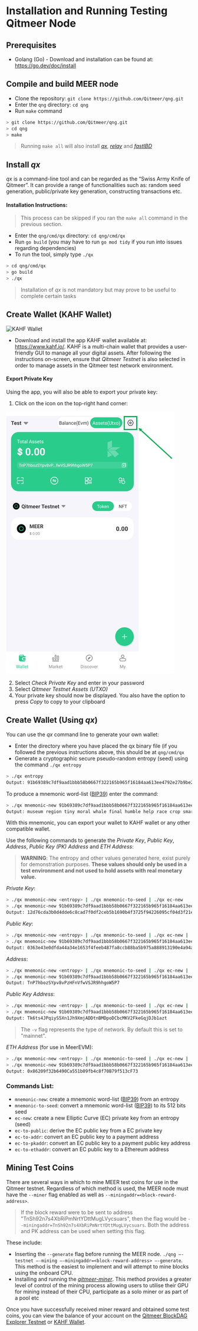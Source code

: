 # Installation and Running Testing Qitmeer Node

## Prerequisites
- Golang (Go) - Download and installation can be found at: https://go.dev/doc/install

## Compile and build MEER node 
- Clone the repository: `git clone https://github.com/Qitmeer/qng.git`
- Enter the `qng` directory: `cd qng`
- Run `make` command

```bash
> git clone https://github.com/Qitmeer/qng.git
> cd qng
> make
```

> Running `make all` will also install <a href="https://github.com/Qitmeer/qng/tree/main/cmd/qx">*qx*</a>, <a href="https://github.com/Qitmeer/qng/tree/main/cmd/relaynode" >*relay*</a> and *<a href="https://github.com/Qitmeer/qng/tree/main/cmd/fastibd">fastIBD</a>*

## Install *qx*
*qx* is a command-line tool and can be regarded as the “Swiss Army Knife of Qitmeer”. It can provide a range of functionalities such as: random seed generation, public/private key generation, constructing transactions etc.

#### Installation Instructions: 
> This process can be skipped if you ran the `make all` command in the previous section.

- Enter the `qng/cmd/qx` directory: `cd qng/cmd/qx`
- Run `go build` (you may have to run `go mod tidy` if you run into issues regarding dependencies)
- To run the tool, simply type `./qx`

```bash
> cd qng/cmd/qx
> go build
> ./qx
```
> Installation of *qx* is not mandatory but may prove to be useful to complete certain tasks


## Create Wallet (KAHF Wallet)
![KAHF Wallet](https://www.kahf.io/images/logo.png)
- Download and install the app KAHF wallet available at: https://www.kahf.io/. KAHF is a multi-chain wallet that provides a user-friendly GUI to manage all your digital assets. After following the instructions on-screen, ensure that *Qitmeer Testnet* is also selected in order to manage assets in the Qitmeer test network environment.

#### Export Private Key
Using the app, you will also be able to export your private key:

1) Click on the icon on the top-right hand corner:

![KAHF-1](img/kahf-wallet.png)

2) Select *Check Private Key* and enter in your password
3) Select *Qitmeer Testnet Assets (UTXO)*
4) Your private key should now be displayed. You also have the option to press *Copy* to copy to your clipboard


## Create Wallet (Using *qx*)

You can use the *qx* command line to generate your own wallet:

- Enter the directory where you have placed the qx binary file (if you followed the previous instructions above, this should be at `qng/cmd/qx`
- Generate a cryptographic secure pseudo-random entropy (seed) using the command `./qx entropy`

```bash
> ./qx entropy
Output: 91b69389c7df9aad1bbb58b0667f322165b965f16184aa613ee4792e27b9be28
```

To produce a mnemonic word-list (<a href="https://github.com/bitcoin/bips/blob/master/bip-0039.mediawiki" >BIP39</a>) enter the command:

```bash
> ./qx mnemonic-new 91b69389c7df9aad1bbb58b0667f322165b965f16184aa613ee4792e27b9be28
Output: museum region tiny moral whale final humble help race crop smart drift fortune real sheriff correct price antique ribbon venture tiny system weather all
```
With this mnemonic, you can export your wallet to KAHF wallet or any other compatible wallet.


Use the following commands to generate the *Private Key*, *Public Key*, *Address*, *Public Key (PK) Address* and *ETH Address*:

> **WARNING**: The entropy and other values generated here, exist purely for demonstration purposes. **These values should only be used in a test environment and not used to hold assets with real monetary value.**

*Private Key*:
```bash
> ./qx mnemonic-new <entropy> | ./qx mnemonic-to-seed | ./qx ec-new
> ./qx mnemonic-new 91b69389c7df9aad1bbb58b0667f322165b965f16184aa613ee4792e27b9be28 | ./qx mnemonic-to-seed | ./qx ec-new
Output: 12d76cda3b0d4dde6c8cad7f0df2ceb5b1690b4f3725f94226095cf04d3f21e2
```
*Public Key*:
```bash
> ./qx mnemonic-new <entropy> | ./qx mnemonic-to-seed | ./qx ec-new | ./qx ec-to-public
> ./qx mnemonic-new 91b69389c7df9aad1bbb58b0667f322165b965f16184aa613ee4792e27b9be28 | ./qx mnemonic-to-seed | ./qx ec-new | ./qx ec-to-public
Output: 0363e43e0dfda44a34e1653f4feeb487fa8ccb88ba5b975a888913190e4a94abcd
```
*Address*:
```bash
> ./qx mnemonic-new <entropy> | ./qx mnemonic-to-seed | ./qx ec-new | ./qx ec-to-public | ./qx ec-to-addr -v <network>
> ./qx mnemonic-new 91b69389c7df9aad1bbb58b0667f322165b965f16184aa613ee4792e27b9be28 | ./qx mnemonic-to-seed | ./qx ec-new | ./qx ec-to-public | ./qx ec-to-addr -v testnet
Output: TnP7hbozSYpv8vPzHFnVfwVSJR9hhgoW5P7
```
*Public Key Address*:
```bash
> ./qx mnemonic-new <entropy> | ./qx mnemonic-to-seed | ./qx ec-new | ./qx ec-to-public | ./qx ec-to-pkaddr -v testnet
> ./qx mnemonic-new 91b69389c7df9aad1bbb58b0667f322165b965f16184aa613ee4792e27b9be28 | ./qx mnemonic-to-seed | ./qx ec-new | ./qx ec-to-public | ./qx ec-to-pkaddr -v testnet
Output: Tk6ts4JPqiyS5Xn1Jh9XmjADDtnBMDpoDCbcMKV2FkeGqjDJb1azt
```
> The `-v` flag represents the type of network. By default this is set to "mainnet". 

*ETH Address* (for use in MeerEVM):
```bash
> ./qx mnemonic-new <entropy> | ./qx mnemonic-to-seed | ./qx ec-new | ./qx ec-to-public | ./qx ec-to-ethaddr
> ./qx mnemonic-new 91b69389c7df9aad1bbb58b0667f322165b965f16184aa613ee4792e27b9be28 | ./qx mnemonic-to-seed | ./qx ec-new | ./qx ec-to-public | ./qx ec-to-ethaddr
Output: 0x86209f32b6490Ca551b09fb4c8f70B79f513cF73
```

### Commands List:
- `mnemonic-new`:  create a mnemonic word-list (<a href="https://github.com/bitcoin/bips/blob/master/bip-0039.mediawiki" >BIP39</a>) from an entropy
- `mnemonic-to-seed`: convert a mnemonic word-list (<a href="https://github.com/bitcoin/bips/blob/master/bip-0039.mediawiki" >BIP39</a>) to its 512 bits seed
- `ec-new`: create a new Elliptic Curve (EC) private key from an entropy (seed)
- `ec-to-public`: derive the EC public key from a EC private key
- `ec-to-addr`:  convert an EC public key to a payment address
- `ec-to-pkaddr`: convert an EC public key to a payment public key address
- `ec-to-ethaddr`: convert an EC public key to a Ethereum address


## Mining Test Coins
There are several ways in which to mine MEER test coins for use in the Qitmeer testnet. Regardless of which method is used, the MEER node must have the `--miner` flag enabled as well as `--miningaddr=<block-reward-address>`. 

> If the block reward were to be sent to address "TnSh92n7s4XbRiPmNrtYDttMugLVycsuars", then the flag would be `--miningaddr=TnSh92n7s4XbRiPmNrtYDttMugLVycsuars`. Both the address and PK address can be used when setting this flag.

These include: 
- Inserting the `--generate` flag before running the MEER node. `./qng –-testnet –-mining –-miningaddr=<block-reward-address> –-generate`. This method is the easiest to implement and will attempt to mine blocks using the onboard CPU. 
- Installing and running the *<a href="https://github.com/Qitmeer/qitmeer-miner">qitmeer-miner</a>*. This method provides a greater level of control of the mining process allowing users to utilise their GPU for mining instead of their CPU, participate as a solo miner or as part of a pool etc

Once you have successfully received miner reward and obtained some test coins, you can view the balance of your account on the <a href="https://testnet.meerscan.io/">Qitmeer BlockDAG Explorer Testnet</a> or <a href="https://www.kahf.io/">KAHF Wallet</a>. 

